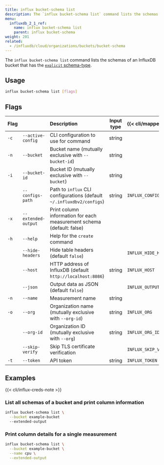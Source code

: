 ```yaml
---
title: influx bucket-schema list
description: The `influx bucket-schema list` command lists the schemas of an InfluxDB bucket that has the `explicit` schema-type.
menu:
  influxdb_2_1_ref:
    name: influx bucket-schema list
    parent: influx bucket-schema
weight: 201
related:
  - /influxdb/cloud/organizations/buckets/bucket-schema
---
```


The `influx bucket-schema list` command lists the schemas of an
InfluxDB bucket that has the [`explicit` schema-type](/influxdb/cloud/reference/cli/influx/bucket/create/#create-a-bucket-with-an-explicit-schema).

## Usage

```sh
influx bucket-schema list [flags]
```

## Flags

| Flag |                     | Description                                                           | Input type | {{< cli/mapped >}}    |
|:-----|:--------------------|:----------------------------------------------------------------------|:----------:|:----------------------|
| `-c` | `--active-config`   | CLI configuration to use for command                                  | string     |                       |
| `-n` | `--bucket`          | Bucket name (mutually exclusive with `--bucket-id`)                   | string     |                       |
| `-i` | `--bucket-id`       | Bucket ID (mutually exclusive with `--bucket`)                        | string     |                       |
|      | `--configs-path`    | Path to `influx` CLI configurations (default `~/.influxdbv2/configs`) | string     | `INFLUX_CONFIGS_PATH` |
| `-x` | `--extended-output` | Print column information for each measurement schema (default: false) |            |                       |
| `-h` | `--help`            | Help for the `create` command                                         |            |                       |
|      | `--hide-headers`    | Hide table headers (default `false`)                                  |            | `INFLUX_HIDE_HEADERS` |
|      | `--host`            | HTTP address of InfluxDB (default `http://localhost:8086`)            | string     | `INFLUX_HOST`         |
|      | `--json`            | Output data as JSON (default `false`)                                 |            | `INFLUX_OUTPUT_JSON`  |
| `-n` | `--name`            | Measurement name                                                      | string     |                       |
| `-o` | `--org`             | Organization name (mutually exclusive with `--org-id`)                | string     | `INFLUX_ORG`          |
|      | `--org-id`          | Organization ID (mutually exclusive with `--org`)                     | string     | `INFLUX_ORG_ID`       |
|      | `--skip-verify`     | Skip TLS certificate verification                                     |            | `INFLUX_SKIP_VERIFY`  |
| `-t` | `--token`           | API token                                                             | string     | `INFLUX_TOKEN`        |

## Examples

{{< cli/influx-creds-note >}}

### List all schemas of a bucket and print column information

```sh
influx bucket-schema list \
  --bucket example-bucket
  --extended-output
```

### Print column details for a single measurement
```sh
influx bucket-schema list \
  --bucket example-bucket \
  --name cpu \
  --extended-output
```
